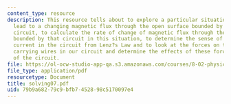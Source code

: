 ```yaml
---
content_type: resource
description: This resource tells about to explore a particular situation that can
  lead to a changing magnetic flux through the open surface bounded by an electric
  circuit, to calculate the rate of change of magnetic flux through the open surface
  bounded by that circuit in this situation, to determine the sense of the induced
  current in the circuit from Lenz?s Law and to look at the forces on the current
  carrying wires in our circuit and determine the effects of these forces on the dynamics
  of the circuit.
file: https://ol-ocw-studio-app-qa.s3.amazonaws.com/courses/8-02-physics-ii-electricity-and-magnetism-spring-2007/79b9a68279c9bfb7452898c5170097e4_solving07.pdf
file_type: application/pdf
resourcetype: Document
title: solving07.pdf
uid: 79b9a682-79c9-bfb7-4528-98c5170097e4
---
```

